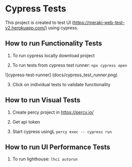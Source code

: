 # Cypress Tests

This project is created to test UI (https://meraki-web-test-v2.herokuapp.com/) using cypress.

## How to run Functionality Tests

1. To run cypress locally download project

2. To run tests from cypress test runner: `npx cypress open`

![cypress-test-runner] (docs/cypress_test_runner.png)

3. Click on individual tests to validate functionality

## How to run Visual Tests

1. Create percy project in https://percy.io/

2. Get api token

3. Start cypress usingL `percy exec -- cypress run`

## How to run UI Performance Tests

1. To run lighthouse: `lhci autorun`
